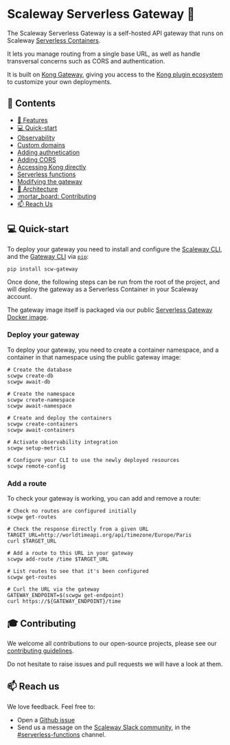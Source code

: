# Scaleway Serverless Gateway :door:

The Scaleway Serverless Gateway is a self-hosted API gateway that runs on Scaleway [Serverless Containers](https://www.scaleway.com/en/serverless-containers/).

It lets you manage routing from a single base URL, as well as handle transversal concerns such as CORS and authentication.

It is built on [Kong Gateway](https://docs.konghq.com/gateway/latest/), giving you access to the [Kong plugin ecosystem](https://docs.konghq.com/hub/) to customize your own deployments.

## :page_with_curl: Contents

- [:rocket: Features](#rocket-features)
- [:computer: Quick-start](#computer-quick-start)
- [Observability](docs/observability.md)
- [Custom domains](docs/domains.md)
- [Adding authnetication](docs/auth.md)
- [Adding CORS](docs/cors.md)
- [Accessing Kong directly](docs/kong.md)
- [Serverless functions](docs/serverless.md)
- [Modifying the gateway](docs/custom.md)
- [:hammer: Architecture](docs/architecture.md)
- [:mortar\_board: Contributing](#mortar_board-contributing)
- [:mailbox: Reach Us](#mailbox-reach-us)

## :computer: Quick-start

To deploy your gateway you need to install and configure the [Scaleway CLI](https://github.com/scaleway/scaleway-cli), and the [Gateway CLI](https://pypi.org/project/scw-gateway/) via [`pip`](https://pip.pypa.io/en/stable/index.html):

```console
pip install scw-gateway
```

Once done, the following steps can be run from the root of the project, and will deploy the gateway as a Serverless Container in your Scaleway account.

The gateway image itself is packaged via our public [Serverless Gateway Docker image](https://hub.docker.com/r/scaleway/serverless-gateway).

### Deploy your gateway

To deploy your gateway, you need to create a container namespace, and a container in that namespace using the public gateway image:

```console
# Create the database
scwgw create-db
scwgw await-db

# Create the namespace
scwgw create-namespace
scwgw await-namespace

# Create and deploy the containers
scwgw create-containers
scwgw await-containers

# Activate observability integration
scwgw setup-metrics

# Configure your CLI to use the newly deployed resources
scwgw remote-config
```

### Add a route

To check your gateway is working, you can add and remove a route:

```console
# Check no routes are configured initially
scwgw get-routes

# Check the response directly from a given URL
TARGET_URL=http://worldtimeapi.org/api/timezone/Europe/Paris
curl $TARGET_URL

# Add a route to this URL in your gateway
scwgw add-route /time $TARGET_URL

# List routes to see that it's been configured
scwgw get-routes

# Curl the URL via the gateway
GATEWAY_ENDPOINT=$(scwgw get-endpoint)
curl https://${GATEWAY_ENDPOINT}/time
```

## :mortar_board: Contributing

We welcome all contributions to our open-source projects, please see our [contributing guidelines](./.github/CONTRIBUTING.md).

Do not hesitate to raise issues and pull requests we will have a look at them.

## :mailbox: Reach us

We love feedback. Feel free to:

- Open a [Github issue](https://github.com/scaleway/serverless-functions-python/issues/new)
- Send us a message on the [Scaleway Slack community](https://slack.scaleway.com/), in the [#serverless-functions](https://scaleway-community.slack.com/app_redirect?channel=serverless-functions) channel.
